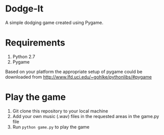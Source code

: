 # Dodge-It
A simple dodging game created using Pygame.

Requirements
============
1. Python 2.7
2. Pygame

Based on your platform the appropriate setup of pygame could be downloaded from http://www.lfd.uci.edu/~gohlke/pythonlibs/#pygame

Play the game
=============
1. Git clone this repository to your local machine
2. Add your own music (.wav) files in the requested areas in the game.py file
3. Run `python game.py` to play the game
